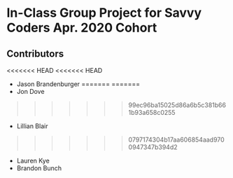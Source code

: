 # In-Class Group Project for Savvy Coders Apr. 2020 Cohort

## Contributors
<<<<<<< HEAD
<<<<<<< HEAD
- Jason Brandenburger
=======
=======
- Jon Dove
>>>>>>> 99ec96ba15025d86a6b5c381b661b93a658c0255
- Lillian Blair
>>>>>>> 0797174304b17aa606854aad9700947347b394d2
- Lauren Kye
- Brandon Bunch

